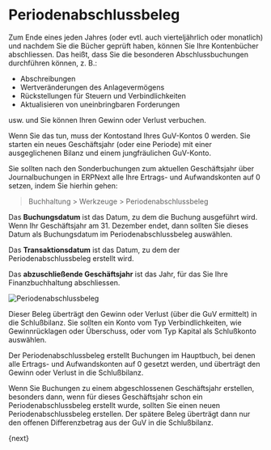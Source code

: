 <!-- add-breadcrumbs -->
# Periodenabschlussbeleg


Zum Ende eines jeden Jahres (oder evtl. auch vierteljährlich oder monatlich) und nachdem Sie die Bücher geprüft haben, können Sie Ihre Kontenbücher abschliessen. Das heißt, dass Sie die besonderen Abschlussbuchungen durchführen können, z. B.:

* Abschreibungen
* Wertveränderungen des Anlagevermögens
* Rückstellungen für Steuern und Verbindlichkeiten
* Aktualisieren von uneinbringbaren Forderungen

usw. und Sie können Ihren Gewinn oder Verlust verbuchen.

Wenn Sie das tun, muss der Kontostand Ihres GuV-Kontos 0 werden. Sie starten ein neues Geschäftsjahr (oder eine Periode) mit einer ausgeglichenen Bilanz und einem jungfräulichen GuV-Konto.

Sie sollten nach den Sonderbuchungen zum aktuellen Geschäftsjahr über Journalbuchungen in ERPNext alle Ihre Ertrags- und Aufwandskonten auf 0 setzen, indem Sie hierhin gehen:

> Buchhaltung > Werkzeuge > Periodenabschlussbeleg

Das **Buchungsdatum** ist das Datum, zu dem die Buchung ausgeführt wird. Wenn Ihr Geschäftsjahr am 31. Dezember endet, dann sollten Sie dieses Datum als Buchungsdatum im Periodenabschlussbeleg auswählen.

Das **Transaktionsdatum** ist das Datum, zu dem der Periodenabschlussbeleg erstellt wird.

Das **abzuschließende Geschäftsjahr** ist das Jahr, für das Sie Ihre Finanzbuchhaltung abschliessen.

<img class="screenshot" alt="Periodenabschlussbeleg" src="{{docs_base_url}}/assets/img/accounts/period-closing-voucher.png">

Dieser Beleg überträgt den Gewinn oder Verlust (über die GuV ermittelt) in die Schlußbilanz. Sie sollten ein Konto vom Typ Verbindlichkeiten, wie Gewinnrücklagen oder Überschuss, oder vom Typ Kapital als Schlußkonto auswählen.

Der Periodenabschlussbeleg erstellt Buchungen im Hauptbuch, bei denen alle Ertrags- und Aufwandskonten auf 0 gesetzt werden, und überträgt den Gewinn oder Verlust in die Schlußbilanz.

Wenn Sie Buchungen zu einem abgeschlossenen Geschäftsjahr erstellen, besonders dann, wenn für dieses Geschäftsjahr schon ein Periodenabschlussbeleg erstellt wurde, sollten Sie einen neuen Periodenabschlussbeleg erstellen. Der spätere Beleg überträgt dann nur den offenen Differenzbetrag aus der GuV in die Schlußbilanz.

{next}
